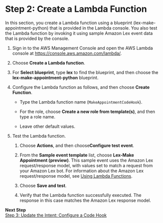 # Step 2: Create a Lambda Function<a name="ex1-sch-appt-create-lambda-function"></a>

In this section, you create a Lambda function using a blueprint \(lex\-make\-appointment\-python\) that is provided in the Lambda console\. You also test the Lambda function by invoking it using sample Amazon Lex event data that is provided by the console\.

1. Sign in to the AWS Management Console and open the AWS Lambda console at [https://console\.aws\.amazon\.com/lambda/](https://console.aws.amazon.com/lambda/)\.

1. Choose **Create a Lambda function**\.

1. For **Select blueprint**, type **lex** to find the blueprint, and then choose the **lex\-make\-appointment\-python** blueprint\.

1. Configure the Lambda function as follows, and then choose **Create Function**\.

   + Type the Lambda function name \(`MakeAppointmentCodeHook`\)\.

   + For the role, choose **Create a new role from template\(s\)**, and then type a role name\.

   + Leave other default values\.

1. Test the Lambda function\.

   1. Choose **Actions**, and then choose**Configure test event**\.

   1. From the **Sample event template** list, choose **Lex\-Make Appointment \(preview\)**\. This sample event uses the Amazon Lex request/response model, with values set to match a request from your Amazon Lex bot\. For information about the Amazon Lex request/response model, see [Using Lambda Functions](using-lambda.md)\.

   1. Choose **Save and test**\.

   1. Verify that the Lambda function successfully executed\. The response in this case matches the Amazon Lex response model\.

**Next Step**  
[Step 3: Update the Intent: Configure a Code Hook](ex1-sch-appt-create-integrate.md)